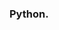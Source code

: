 ### Python.

<!--
**EvolutionRX/EvolutionRX** is a ✨ _special_ ✨ repository because its `README.md` (this file) appears on your GitHub profile.



<p align="center">
  <h2 align="center" >Python win ✌</h2>
</p>

<p align="center">
  <br>
  <img width="400" height="175" src="https://github-readme-stats.vercel.app/api?username=EvolutionRX&show_icons=true&count_private=true&theme=jolly&">  
</p>



